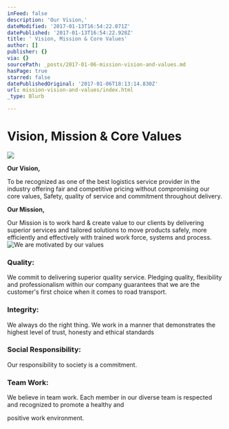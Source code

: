 ```yaml
---
inFeed: false
description: 'Our Vision,'
dateModified: '2017-01-13T16:54:22.071Z'
datePublished: '2017-01-13T16:54:22.928Z'
title: ' Vision, Mission & Core Values'
author: []
publisher: {}
via: {}
sourcePath: _posts/2017-01-06-mission-vision-and-values.md
hasPage: true
starred: false
datePublishedOriginal: '2017-01-06T18:13:14.830Z'
url: mission-vision-and-values/index.html
_type: Blurb

---
```

# Vision, Mission & Core Values
![](https://the-grid-user-content.s3-us-west-2.amazonaws.com/dff01be3-3910-44f6-9f2a-dadf14aa12a5.jpg)

**Our Vision,**

To be recognized as one of the best logistics service provider in the industry offering fair and competitive pricing without compromising our core values, Safety, quality of service and commitment throughout delivery.

**Our Mission,**

Our Mission is to work hard & create value to our clients by delivering superior services and tailored solutions to move products safely, more efficiently and effectively with trained work force, systems and process.
![We are motivated by our values](https://the-grid-user-content.s3-us-west-2.amazonaws.com/5e70dfe9-2545-4683-b4d9-6c841b0183e2.png)

### **Quality:**

We commit to delivering superior quality service. Pledging quality, flexibility and professionalism within our company guarantees that we are the customer's first choice when it comes to road transport.

### **Integrity:**

We always do the right thing. We work in a manner that demonstrates the highest level of trust, honesty and ethical standards

### **Social Responsibility:**

Our responsibility to society is a commitment.

### **Team Work:**

We believe in team work. Each member in our diverse team is respected and recognized to promote a healthy and

positive work environment.
